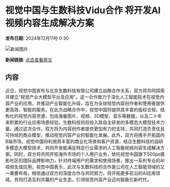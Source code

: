 # 视觉中国与生数科技Vidu合作 将开发AI视频内容生成解决方案

**发布日期**: 2024年12月11号 0:30

![新闻图片](https://pic.chinaz.com/picmap/202407301720130948_0.jpg)

**新闻链接**: [点击查看原文](https://www.aibase.com/zh/news/13841)

## 内容

近日，视觉中国宣布与北京生数科技有限公司建立战略合作关系，双方将共同探索并建立“视觉产业大模型平台及应用”。这一合作致力于深化人工智能技术在视觉内容产业的应用，并推动产业智能化升级，旨在为全球视觉内容创作者和使用者提供更高效、智能的服务。在此次战略合作中，视觉中国将提供其丰富的版权合规、结构化的视觉内容资源，包括海量图片、视频、3D模型、音乐等数据，以及二十年来积累的行业应用场景经验。生数科技则将投入其自主研发的多模态大模型技术力量。通过这次合作，双方将为内容创作者提供更加有力的支持，共同打造负责任且可持续的商业模型，推动视觉内容产业的智能化发展。此外，双方将携手开拓国内B端市场，视觉中国将利用其丰富的商业化场景和客户资源，结合生数科技的自研多模态大模型技术，共同开发能满足特定行业需求的人工智能视频内容生成解决方案。同时，双方将共同开拓海外市场的个人用户业务，依托视觉中国旗下500px摄影社区的国际品牌影响力，针对终端用户的需求和使用场景，推出一系列专业的AI视频生成应用。视觉中国表示，此次与生数科技的合作是公司在人工智能领域的又一重要布局，相信通过双方的深度合作与共同努力，将开拓更多前沿的AI应用领域，共同打造互利共赢的产业生态，引领视觉内容产业迈向智能化新时代。
